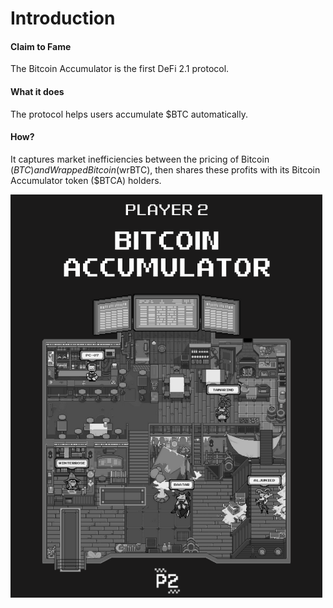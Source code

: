 # Introduction

#### Claim to Fame

The Bitcoin Accumulator is the first DeFi 2.1 protocol.&#x20;

#### What it does

The protocol helps users accumulate $BTC automatically.

#### How?

It captures market inefficiencies between the pricing of Bitcoin ($BTC) and Wrapped Bitcoin ($wrBTC), then shares these profits with its Bitcoin Accumulator token ($BTCA) holders.

![](<../.gitbook/assets/BITCOIN ACCUMULATOR copy.png>)
